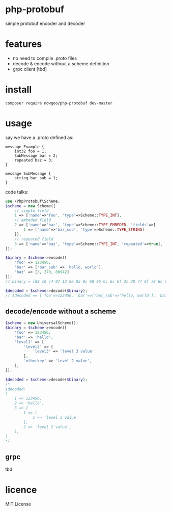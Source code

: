 # php-protobuf
simple protobuf encoder and decoder

# features
- no need to compile .proto files
- decode & encode without a scheme definition
- grpc client [tbd]

# install
```
composer require nowgoo/php-protobuf dev-master
```

# usage

say we have a .proto defined as:
```
message Example {
    int32 foo = 1;
    SubMessage bar = 2;
    repeated baz = 3;
}

message SubMessage {
    string bar_sub = 1;
}
```
code talks:

``` php
use \PhpProtobuf\Scheme;
$scheme = new Scheme([
    // simple field
    1 => ['name'=>'foo', 'type'=>Scheme::TYPE_INT],
    // embeded field
    2 => ['name'=>'bar', 'type'=>Scheme::TYPE_EMBEDED, 'fields'=>[
        1 => ['name'=>'bar_sub', 'type'=>Scheme::TYPE_STRING]
    ]],
    // repeated field
    3 => ['name'=>'baz', 'type'=>Scheme::TYPE_INT, 'repeated'=>true],
]);

$binary = $scheme->encode([
    'foo' => 123456,
    'bar' => ['bar_sub' => 'hello, world'],
    'baz' => [3, 270, 86942]
]);
// binary = [08 c0 c4 07 12 0e 0a 0c 68 65 6c 6c 6f 2c 20 77 6f 72 6c 64 1a 06 03 8e 02 9e a7 05]

$decoded = $scheme->decode($binary);
// $decoded == ['foo'=>123456, 'bar'=>['bar_sub'=>'hello, world'], 'baz'=>[3,270,86942]];
```

## decode/encode without a scheme
``` php
$scheme = new UniversalScheme();
$binary = $scheme->encode([
    'foo' => 123456,
    'bar' => 'hello',
    'level1' => [
        'level2' => [
            'level3' => 'level 3 value'
        ],
        'otherkey' => 'level 2 value',
    ],
]);

$decoded = $scheme->decode($binary);
/*
$decoded:
[
    1 => 123456,
    2 => 'hello',
    3 => [
        1 => [
            1 => 'level 3 value'
        ],
        2 => 'level 2 value',
    ],
]
*/
```

## grpc
tbd

# licence
MIT License